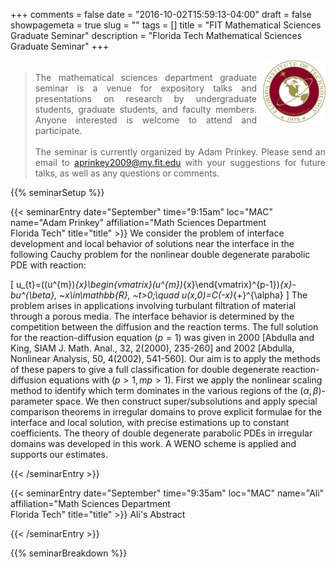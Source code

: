 +++
comments = false
date = "2016-10-02T15:59:13-04:00"
draft = false
showpagemeta = true
slug = ""
tags = []
title = "FIT Mathematical Sciences Graduate Seminar"
description = "Florida Tech Mathematical Sciences Graduate Seminar"
+++
<div style="float: right; padding-left: 10px;">
<img alt="" src="/img/FITlogo.png" width="100" height="100">
</div>
<div style="padding-top: 5px;">
<blockquote style="text-align: justify">
The mathematical sciences department graduate seminar is a venue for expository talks and presentations on research by undergraduate students, graduate students, and faculty members. Anyone interested is welcome to attend and participate.
<br /><br />
The seminar is currently organized by Adam Prinkey. Please send an email to <a href="mailto:aprinkey2009@my.fit.edu?subject=Department%20Graduate%20Seminar">aprinkey2009<span style="display: none;">ob</span>@my.fit.edu</a>
 with your suggestions for future talks, as well as any questions or comments.
</blockquote>
 </div>

{{% seminarSetup %}}

{{< seminarEntry date="September" time="9:15am" loc="MAC" name="Adam Prinkey" affiliation="Math Sciences Department<br /> Florida Tech" title="title" >}}
We consider the problem of interface development and local behavior
of solutions near the interface in the following Cauchy problem for
the nonlinear double degenerate parabolic PDE with reaction:

\[
u_{t}=((u^{m})_{x}\begin{vmatrix}(u^{m})_{x}\end{vmatrix}^{p-1})_{x}-bu^{\beta},
~x\in\mathbb{R},
~t>0;\quad u(x,0)=C(-x)_{+}^{\alpha}
\]
The problem arises in applications involving turbulant filtration
of material through a porous media. The interface behavior is determined
by the competition between the diffusion and the reaction terms. The
full solution for the reaction-diffusion equation ($p=1$) was given
in 2000 [Abdulla and King, SIAM J. Math. Anal., 32, 2(2000), 235-260]
and 2002 [Abdulla, Nonlinear Analysis, 50, 4(2002), 541-560].
Our aim is to apply the methods of these papers to give a full classification
for double degenerate reaction-diffusion equations with ($p>1, mp>1$).
First we apply the nonlinear scaling method to identify which term
dominates in the various regions of the $(\alpha,\beta)$-parameter
space. We then construct super/subsolutions and apply special comparison
theorems in irregular domains to prove explicit formulae for the interface
and local solution, with precise estimations up to constant coefficients.
The theory of double degenerate parabolic PDEs in irregular domains
was developed in this work. A WENO scheme is applied and supports
our estimates. 



{{< /seminarEntry >}}

{{< seminarEntry date="September" time="9:35am" loc="MAC" name="Ali" affiliation="Math Sciences Department<br /> Florida Tech" title="title" >}}
Ali's Abstract

{{< /seminarEntry >}}


{{% seminarBreakdown %}}
